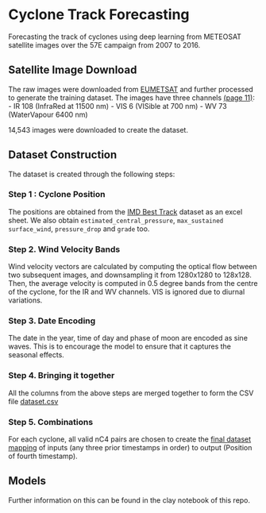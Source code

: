 # Cyclone Track Forecasting
Forecasting the track of cyclones using deep learning from METEOSAT satellite images over the 57E campaign from 2007 to 2016.

## **Satellite Image Download**
The raw images were downloaded from [EUMETSAT](https://data.eumetsat.int/product/EO:EUM:DAT:0081) and further processed to generate the training dataset. The images have three channels [(page 11)](https://user.eumetsat.int/s3/eup-strapi-media/pdf_mviri_fcdr_atbd_75cac1f577.pdf):
    - IR 108 (InfraRed at 11500 nm)
    - VIS 6 (VISible at 700 nm)
    - WV 73 (WaterVapour 6400 nm)

14,543 images were downloaded to create the dataset.


## **Dataset Construction**
The dataset is created through the following steps:

### Step 1 : Cyclone Position

The positions are obtained from the [IMD Best Track](https://rsmcnewdelhi.imd.gov.in/report.php?internal_menu=MzM=) dataset as an excel sheet. We also obtain `estimated_central_pressure`, `max_sustained surface_wind`, `pressure_drop` and `grade` too.

### Step 2. Wind Velocity Bands

Wind velocity vectors are calculated by computing the optical flow between two subsequent images, and downsampling it from 1280x1280 to 128x128. Then, the average velocity is computed in 0.5 degree bands from the centre of the cyclone, for the IR and WV channels. VIS is ignored due to diurnal variations.

### Step 3. Date Encoding

The date in the year, time of day and phase of moon are encoded as sine waves. This is to encourage the model to ensure that it captures the seasonal effects.

### Step 4. Bringing it together

All the columns from the above steps are merged together to form the CSV file [dataset.csv](./dataset.csv)

### Step 5. Combinations

For each cyclone, all valid nC4 pairs are chosen to create the [final dataset mapping](./mapping.csv) of inputs (any three prior timestamps in order) to output (Position of fourth timestamp).


## **Models**

Further information on this can be found in the clay notebook of this repo.